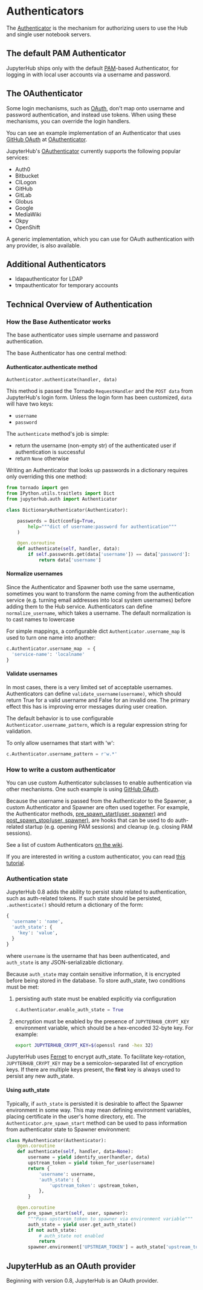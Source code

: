 # Authenticators

The [Authenticator][] is the mechanism for authorizing users to use the
Hub and single user notebook servers.

## The default PAM Authenticator

JupyterHub ships only with the default [PAM][]-based Authenticator,
for logging in with local user accounts via a username and password.

## The OAuthenticator

Some login mechanisms, such as [OAuth][], don't map onto username and
password authentication, and instead use tokens. When using these
mechanisms, you can override the login handlers.

You can see an example implementation of an Authenticator that uses
[GitHub OAuth][] at [OAuthenticator][].

JupyterHub's [OAuthenticator][] currently supports the following
popular services:

- Auth0
- Bitbucket
- CILogon
- GitHub
- GitLab
- Globus
- Google
- MediaWiki
- Okpy
- OpenShift

A generic implementation, which you can use for OAuth authentication
with any provider, is also available.

## Additional Authenticators

- ldapauthenticator for LDAP
- tmpauthenticator for temporary accounts

## Technical Overview of Authentication

### How the Base Authenticator works

The base authenticator uses simple username and password authentication.

The base Authenticator has one central method:

#### Authenticator.authenticate method

    Authenticator.authenticate(handler, data)

This method is passed the Tornado `RequestHandler` and the `POST data`
from JupyterHub's login form. Unless the login form has been customized,
`data` will have two keys:

- `username`
- `password`

The `authenticate` method's job is simple:

- return the username (non-empty str) of the authenticated user if
  authentication is successful
- return `None` otherwise

Writing an Authenticator that looks up passwords in a dictionary
requires only overriding this one method:

```python
from tornado import gen
from IPython.utils.traitlets import Dict
from jupyterhub.auth import Authenticator

class DictionaryAuthenticator(Authenticator):

    passwords = Dict(config=True,
        help="""dict of username:password for authentication"""
    )

    @gen.coroutine
    def authenticate(self, handler, data):
        if self.passwords.get(data['username']) == data['password']:
            return data['username']
```


#### Normalize usernames

Since the Authenticator and Spawner both use the same username,
sometimes you want to transform the name coming from the authentication service
(e.g. turning email addresses into local system usernames) before adding them to the Hub service.
Authenticators can define `normalize_username`, which takes a username.
The default normalization is to cast names to lowercase

For simple mappings, a configurable dict `Authenticator.username_map` is used to turn one name into another:

```python
c.Authenticator.username_map  = {
  'service-name': 'localname'
}
```

#### Validate usernames

In most cases, there is a very limited set of acceptable usernames.
Authenticators can define `validate_username(username)`,
which should return True for a valid username and False for an invalid one.
The primary effect this has is improving error messages during user creation.

The default behavior is to use configurable `Authenticator.username_pattern`,
which is a regular expression string for validation.

To only allow usernames that start with 'w':

```python
c.Authenticator.username_pattern = r'w.*'
```


### How to write a custom authenticator

You can use custom Authenticator subclasses to enable authentication
via other mechanisms. One such example is using [GitHub OAuth][].

Because the username is passed from the Authenticator to the Spawner,
a custom Authenticator and Spawner are often used together.
For example, the Authenticator methods, [pre_spawn_start(user, spawner)][]
and [post_spawn_stop(user, spawner)][], are hooks that can be used to do
auth-related startup (e.g. opening PAM sessions) and cleanup
(e.g. closing PAM sessions).


See a list of custom Authenticators [on the wiki](https://github.com/jupyterhub/jupyterhub/wiki/Authenticators).

If you are interested in writing a custom authenticator, you can read
[this tutorial](http://jupyterhub-tutorial.readthedocs.io/en/latest/authenticators.html).


### Authentication state

JupyterHub 0.8 adds the ability to persist state related to authentication,
such as auth-related tokens.
If such state should be persisted, `.authenticate()` should return a dictionary of the form:

```python
{
  'username': 'name',
  'auth_state': {
    'key': 'value',
  }
}
```

where `username` is the username that has been authenticated,
and `auth_state` is any JSON-serializable dictionary.

Because `auth_state` may contain sensitive information,
it is encrypted before being stored in the database.
To store auth_state, two conditions must be met:

1. persisting auth state must be enabled explicitly via configuration
   ```python
   c.Authenticator.enable_auth_state = True
   ```
2. encryption must be enabled by the presence of `JUPYTERHUB_CRYPT_KEY` environment variable,
   which should be a hex-encoded 32-byte key.
   For example:
   ```bash
   export JUPYTERHUB_CRYPT_KEY=$(openssl rand -hex 32)
   ```


JupyterHub uses [Fernet](https://cryptography.io/en/latest/fernet/) to encrypt auth_state.
To facilitate key-rotation, `JUPYTERHUB_CRYPT_KEY` may be a semicolon-separated list of encryption keys.
If there are multiple keys present, the **first** key is always used to persist any new auth_state.


#### Using auth_state

Typically, if `auth_state` is persisted it is desirable to affect the Spawner environment in some way.
This may mean defining environment variables, placing certificate in the user's home directory, etc.
The `Authenticator.pre_spawn_start` method can be used to pass information from authenticator state
to Spawner environment:

```python
class MyAuthenticator(Authenticator):
    @gen.coroutine
    def authenticate(self, handler, data=None):
        username = yield identify_user(handler, data)
        upstream_token = yield token_for_user(username)
        return {
            'username': username,
            'auth_state': {
                'upstream_token': upstream_token,
            },
        }

    @gen.coroutine
    def pre_spawn_start(self, user, spawner):
        """Pass upstream_token to spawner via environment variable"""
        auth_state = yield user.get_auth_state()
        if not auth_state:
            # auth_state not enabled
            return
        spawner.environment['UPSTREAM_TOKEN'] = auth_state['upstream_token']
```



## JupyterHub as an OAuth provider

Beginning with version 0.8, JupyterHub is an OAuth provider.


[Authenticator]: https://github.com/jupyterhub/jupyterhub/blob/master/jupyterhub/auth.py
[PAM]: https://en.wikipedia.org/wiki/Pluggable_authentication_module
[OAuth]: https://en.wikipedia.org/wiki/OAuth
[GitHub OAuth]: https://developer.github.com/v3/oauth/
[OAuthenticator]: https://github.com/jupyterhub/oauthenticator
[pre_spawn_start(user, spawner)]: http://jupyterhub.readthedocs.io/en/latest/api/auth.html#jupyterhub.auth.Authenticator.pre_spawn_start
[post_spawn_stop(user, spawner)]: http://jupyterhub.readthedocs.io/en/latest/api/auth.html#jupyterhub.auth.Authenticator.post_spawn_stop
